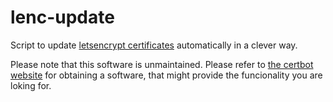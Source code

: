# lenc-update
Script to update [letsencrypt certificates](https://letsencrypt.org/) automatically in a clever way.

Please note that this software is unmaintained. Please refer to [the certbot website](https://certbot.eff.org/) for obtaining a software, that might provide the funcionality you are loking for.
